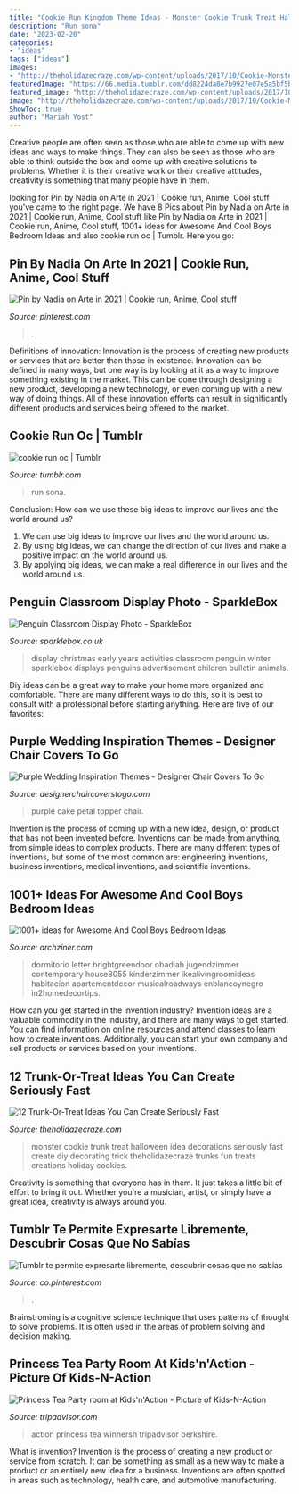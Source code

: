 ```yaml
---
title: "Cookie Run Kingdom Theme Ideas - Monster Cookie Trunk Treat Halloween Idea Decorations Seriously Fast Create Diy Decorating Trick Theholidazecraze Trunks Fun Treats Creations Holiday Cookies"
description: "Run sona"
date: "2023-02-20"
categories:
- "ideas"
tags: ["ideas"]
images:
- "http://theholidazecraze.com/wp-content/uploads/2017/10/Cookie-Monster-768x1024.jpg"
featuredImage: "https://66.media.tumblr.com/dd8224da8e7b9927e07e5a5bf5bad208/e45f781f615da86f-9a/s500x750/3da06715ceaa04f0b42510f91d8befa8e5862525.png"
featured_image: "http://theholidazecraze.com/wp-content/uploads/2017/10/Cookie-Monster-768x1024.jpg"
image: "http://theholidazecraze.com/wp-content/uploads/2017/10/Cookie-Monster-768x1024.jpg"
ShowToc: true
author: "Mariah Yost"
---
```



Creative people are often seen as those who are able to come up with new ideas and ways to make things. They can also be seen as those who are able to think outside the box and come up with creative solutions to problems. Whether it is their creative work or their creative attitudes, creativity is something that many people have in them.

	

		
looking for Pin by Nadia on Arte in 2021 | Cookie run, Anime, Cool stuff you've came to the right page. We have 8 Pics about Pin by Nadia on Arte in 2021 | Cookie run, Anime, Cool stuff like Pin by Nadia on Arte in 2021 | Cookie run, Anime, Cool stuff, 1001+ ideas for Awesome And Cool Boys Bedroom Ideas and also cookie run oc | Tumblr. Here you go:
		
    
## Pin By Nadia On Arte In 2021 | Cookie Run, Anime, Cool Stuff

<img loading=lazy src="https://i.pinimg.com/736x/d4/b8/f8/d4b8f8476b89346f37583ef4239eaf7b.jpg" onerror="this.onerror=null;this.src='https://tse4.mm.bing.net/th?id=OIP.OVFBYdrX5BBXQEtXcnrKfwHaFZ&amp;pid=15.1';" alt="Pin by Nadia on Arte in 2021 | Cookie run, Anime, Cool stuff">

_Source: pinterest.com_

>. 

	

Definitions of innovation:
Innovation is the process of creating new products or services that are better than those in existence. Innovation can be defined in many ways, but one way is by looking at it as a way to improve something existing in the market. This can be done through designing a new product, developing a new technology, or even coming up with a new way of doing things. All of these innovation efforts can result in significantly different products and services being offered to the market.

    
## Cookie Run Oc | Tumblr

<img loading=lazy src="https://66.media.tumblr.com/dd8224da8e7b9927e07e5a5bf5bad208/e45f781f615da86f-9a/s500x750/3da06715ceaa04f0b42510f91d8befa8e5862525.png" onerror="this.onerror=null;this.src='https://tse2.mm.bing.net/th?id=OIP.wz9VJNPpdo3w41z8t0BjwgHaEI&amp;pid=15.1';" alt="cookie run oc | Tumblr">

_Source: tumblr.com_

>run sona. 

	

Conclusion: How can we use these big ideas to improve our lives and the world around us?
1. We can use big ideas to improve our lives and the world around us. 
2. By using big ideas, we can change the direction of our lives and make a positive impact on the world around us. 
3. By applying big ideas, we can make a real difference in our lives and the world around us.

    
## Penguin Classroom Display Photo - SparkleBox

<img loading=lazy src="http://www.sparklebox.co.uk/gallery/gal1071-1080/wpimages/wp7a8a6719_06.png" onerror="this.onerror=null;this.src='https://tse3.mm.bing.net/th?id=OIP.e17FP9lhuwzF2NVE_eSsuQHaFf&amp;pid=15.1';" alt="Penguin Classroom Display Photo - SparkleBox">

_Source: sparklebox.co.uk_

>display christmas early years activities classroom penguin winter sparklebox displays penguins advertisement children bulletin animals. 

	

Diy ideas can be a great way to make your home more organized and comfortable. There are many different ways to do this, so it is best to consult with a professional before starting anything. Here are five of our favorites: 

    
## Purple Wedding Inspiration Themes - Designer Chair Covers To Go

<img loading=lazy src="https://designerchaircoverstogo.com/blog/wp-content/uploads/2011/03/purple-wedding-cake.jpg" onerror="this.onerror=null;this.src='https://tse3.mm.bing.net/th?id=OIP.QaZi-wPvR6FMEaYLn_xC4gHaLI&amp;pid=15.1';" alt="Purple Wedding Inspiration Themes - Designer Chair Covers To Go">

_Source: designerchaircoverstogo.com_

>purple cake petal topper chair. 

	

Invention is the process of coming up with a new idea, design, or product that has not been invented before. Inventions can be made from anything, from simple ideas to complex products. There are many different types of inventions, but some of the most common are: engineering inventions, business inventions, medical inventions, and scientific inventions.

    
## 1001+ Ideas For Awesome And Cool Boys Bedroom Ideas

<img loading=lazy src="https://archziner.com/wp-content/uploads/2020/07/black-accent-wall-boys-room-colors-led-letter-a-hanging-above-the-bed-with-white-bed-linen-white-and-black-carpet.jpg" onerror="this.onerror=null;this.src='https://tse1.mm.bing.net/th?id=OIP.KtfEzVRxTXQYegreIJC8oAHaLG&amp;pid=15.1';" alt="1001+ ideas for Awesome And Cool Boys Bedroom Ideas">

_Source: archziner.com_

>dormitorio letter brightgreendoor obadiah jugendzimmer contemporary house8055 kinderzimmer ikealivingroomideas habitacion apartementdecor musicalroadways enblancoynegro in2homedecortips. 

	

How can you get started in the invention industry?
Invention ideas are a valuable commodity in the industry, and there are many ways to get started. You can find information on online resources and attend classes to learn how to create inventions. Additionally, you can start your own company and sell products or services based on your inventions.

    
## 12 Trunk-Or-Treat Ideas You Can Create Seriously Fast

<img loading=lazy src="http://theholidazecraze.com/wp-content/uploads/2017/10/Cookie-Monster-768x1024.jpg" onerror="this.onerror=null;this.src='https://tse4.mm.bing.net/th?id=OIP.SgJ1qo5rlF8k7uF3arhrjgDYEg&amp;pid=15.1';" alt="12 Trunk-Or-Treat Ideas You Can Create Seriously Fast">

_Source: theholidazecraze.com_

>monster cookie trunk treat halloween idea decorations seriously fast create diy decorating trick theholidazecraze trunks fun treats creations holiday cookies. 

	

Creativity is something that everyone has in them. It just takes a little bit of effort to bring it out. Whether you're a musician, artist, or simply have a great idea, creativity is always around you.

    
## Tumblr Te Permite Expresarte Libremente, Descubrir Cosas Que No Sabías

<img loading=lazy src="https://i.pinimg.com/736x/85/d2/5b/85d25b883799063b0781535266940f2d.jpg" onerror="this.onerror=null;this.src='https://tse1.mm.bing.net/th?id=OIP.Z3t91RjNGw92wSRg7hUYCAHaKd&amp;pid=15.1';" alt="Tumblr te permite expresarte libremente, descubrir cosas que no sabías">

_Source: co.pinterest.com_

>. 

	

Brainstroming is a cognitive science technique that uses patterns of thought to solve problems. It is often used in the areas of problem solving and decision making.

    
## Princess Tea Party Room At Kids&#039;n&#039;Action - Picture Of Kids-N-Action

<img loading=lazy src="https://media-cdn.tripadvisor.com/media/photo-s/05/a3/bf/23/kids-n-action.jpg" onerror="this.onerror=null;this.src='https://tse2.mm.bing.net/th?id=OIP.0YhvjAIyGfDv6WIwTtWfJQHaE5&amp;pid=15.1';" alt="Princess Tea Party room at Kids&#039;n&#039;Action - Picture of Kids-N-Action">

_Source: tripadvisor.com_

>action princess tea winnersh tripadvisor berkshire. 

	

What is invention?
Invention is the process of creating a new product or service from scratch. It can be something as small as a new way to make a product or an entirely new idea for a business. Inventions are often spotted in areas such as technology, health care, and automotive manufacturing.

